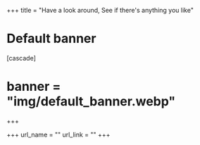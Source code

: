 +++
title = "Have a look around, See if there's anything you like"
# Default banner
[cascade]
# banner = "img/default_banner.webp"

+++


+++
 url_name = ""
  url_link = ""
+++